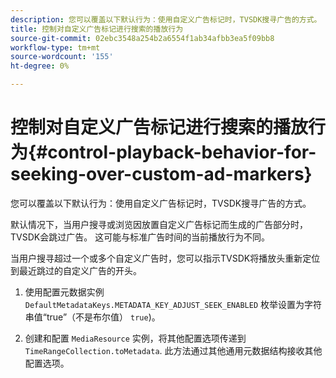 ```yaml
---
description: 您可以覆盖以下默认行为：使用自定义广告标记时，TVSDK搜寻广告的方式。
title: 控制对自定义广告标记进行搜索的播放行为
source-git-commit: 02ebc3548a254b2a6554f1ab34afbb3ea5f09bb8
workflow-type: tm+mt
source-wordcount: '155'
ht-degree: 0%

---
```


# 控制对自定义广告标记进行搜索的播放行为{#control-playback-behavior-for-seeking-over-custom-ad-markers}

您可以覆盖以下默认行为：使用自定义广告标记时，TVSDK搜寻广告的方式。

默认情况下，当用户搜寻或浏览因放置自定义广告标记而生成的广告部分时，TVSDK会跳过广告。 这可能与标准广告时间的当前播放行为不同。

当用户搜寻超过一个或多个自定义广告时，您可以指示TVSDK将播放头重新定位到最近跳过的自定义广告的开头。

1. 使用配置元数据实例 `DefaultMetadataKeys.METADATA_KEY_ADJUST_SEEK_ENABLED` 枚举设置为字符串值“true”（不是布尔值） `true`)。

1. 创建和配置 `MediaResource` 实例，将其他配置选项传递到 `TimeRangeCollection.toMetadata`. 此方法通过其他通用元数据结构接收其他配置选项。
